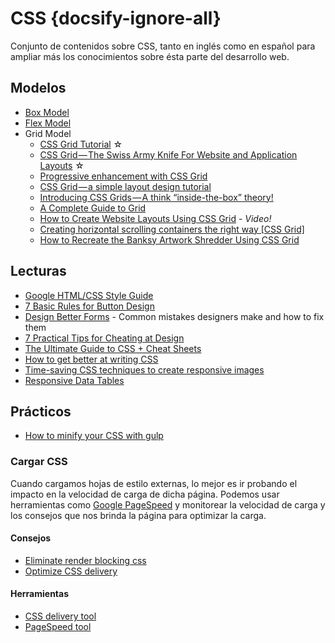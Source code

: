# CSS {docsify-ignore-all}

Conjunto de contenidos sobre CSS, tanto en inglés como en español para ampliar más los conocimientos sobre ésta parte del desarrollo web.

## Modelos

- [Box Model](https://css-tricks.com/the-css-box-model/)
- [Flex Model](/c/css/flexbox.md)
- Grid Model
  - [CSS Grid Tutorial](https://medium.com/@js_tut/css-grid-tutorial-filling-in-the-gaps-c596c9534611) ☆
  - [CSS Grid — The Swiss Army Knife For Website and Application Layouts](https://medium.com/@js_tut/css-grid-the-swiss-army-knife-for-cutting-website-and-application-layouts-c1bd7a6b4e56) ☆
  - [Progressive enhancement with CSS Grid](https://medium.freecodecamp.org/progressive-enhancement-with-css-grid-8138d4c7508c)
  - [CSS Grid — a simple layout design tutorial](https://medium.freecodecamp.org/css-grid-a-simple-layout-design-tutorial-5312a4a8bcaf)
  - [Introducing CSS Grids — A think “inside-the-box” theory!](https://medium.com/quick-code/introducing-css-grids-a-think-inside-the-box-theory-c74e96c2f626)
  - [A Complete Guide to Grid](https://css-tricks.com/snippets/css/complete-guide-grid/)
  - [How to Create Website Layouts Using CSS Grid](https://youtu.be/HgwCeNVPlo0) - _Video!_
  - [Creating horizontal scrolling containers the right way [CSS Grid]](https://uxdesign.cc/creating-horizontal-scrolling-containers-the-right-way-css-grid-c256f64fc585)
  - [How to Recreate the Banksy Artwork Shredder Using CSS Grid](https://medium.com/@leemartin/how-to-recreate-the-banksy-artwork-shredder-using-css-grid-ff20c0f5a19)

## Lecturas

- [Google HTML/CSS Style Guide](https://google.github.io/styleguide/htmlcssguide.html)
- [7 Basic Rules for Button Design](https://uxplanet.org/7-basic-rules-for-button-design-63dcdf5676b4)
- [Design Better Forms](https://uxdesign.cc/design-better-forms-96fadca0f49c) - Common mistakes designers make and how to fix them
- [7 Practical Tips for Cheating at Design](https://medium.com/refactoring-ui/7-practical-tips-for-cheating-at-design-40c736799886)
- [The Ultimate Guide to CSS + Cheat Sheets](https://medium.com/level-up-web/the-ultimate-guide-to-css-103b0f883de3)
- [How to get better at writing CSS](https://medium.freecodecamp.org/how-to-get-better-at-writing-css-a1732c32a72f)
- [Time-saving CSS techniques to create responsive images](https://medium.freecodecamp.org/time-saving-css-techniques-to-create-responsive-images-ebb1e84f90d5)
- [Responsive Data Tables](https://css-tricks.com/responsive-data-tables/)

## Prácticos

- [How to minify your CSS with gulp](https://medium.freecodecamp.org/how-to-minify-your-css-with-gulp-6ff3f4a896b5)

### Cargar CSS

Cuando cargamos hojas de estilo externas, lo mejor es ir probando el impacto en la velocidad de carga de dicha página. Podemos usar herramientas como [Google PageSpeed](https://developers.google.com/speed/pagespeed/insights/?hl=es) y monitorear la velocidad de carga y los consejos que nos brinda la página para optimizar la carga.

#### Consejos

- [Eliminate render blocking css](https://varvy.com/pagespeed/render-blocking-css.html)
- [Optimize CSS delivery](https://varvy.com/pagespeed/optimize-css-delivery.html)

#### Herramientas

- [CSS delivery tool](https://varvy.com/tools/css-delivery/)
- [PageSpeed tool](https://varvy.com/pagespeed/)
